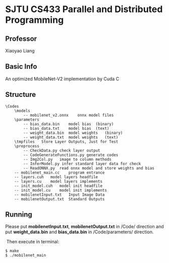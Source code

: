 # SJTU CS433 Parallel and Distributed Programming

## Professor
  Xiaoyao Liang
  
## Basic Info
  An optimized MobileNet-V2 implementation by Cuda C

## Structure
```
\Codes
	\models
		-- mobilenet_v2.onnx	onnx model files
	\parameters
		-- bias_data.bin	model bias	(binary)
		-- bias_data.txt	model bias	(text)
		-- weight_data.bin	model weights	(binary)
		-- weight_data.txt	model weights	(text)
	\tmpfiles	Store Layer Outputs, Just for Test
	\preprocess
		-- CheckData.py	check layer output
		-- CodeGenerateFunctions.py	generate codes
		-- Img2Col.py	image to column methods
		-- InferModel.py infer standard layer data for check
		-- ReadONNX.py	read onnx model and store weights and bias
	-- mobilenet_main.cc	program entrance
	-- layers.cuh	model layers headfile
	-- layers.cu	model layers implements
	-- init_model.cuh	model init headfile
	-- init_model.cu	model init implements
	-- mobilenetInput.txt	Input Image Data
	-- mobilenetOutput.txt	Standard Outputs
```

## Running
Please put **mobilenetInput.txt**, **mobilenetOutput.txt** in /Code/ direction and put  **weight_data.bin** and **bias_data.bin** in /Code/parameters/ direction.

​	Then execute in terminal:

```
$ make
$ ./mobilenet_main
```

